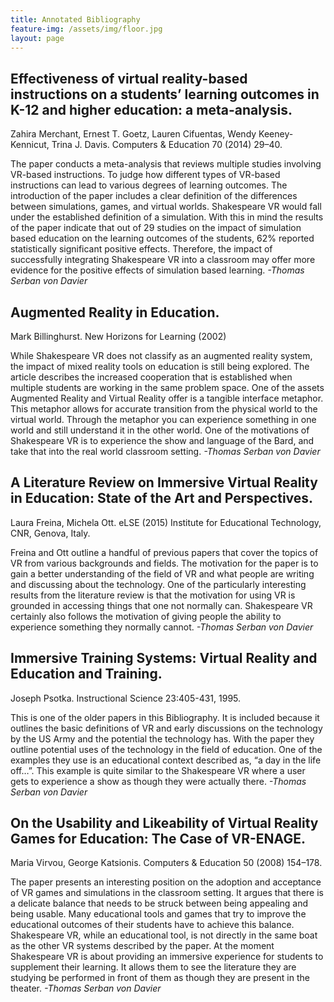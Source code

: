 ```yaml
---
title: Annotated Bibliography
feature-img: /assets/img/floor.jpg
layout: page
---
```

## Effectiveness of virtual reality-based instructions on a students’ learning outcomes in K-12 and higher education: a meta-analysis.

Zahira Merchant, Ernest T. Goetz, Lauren Cifuentas, Wendy Keeney-Kennicut, Trina J. Davis. Computers & Education 70 (2014) 29–40.

The paper conducts a meta-analysis that reviews multiple studies involving VR-based instructions. To judge how different types of VR-based instructions can lead to various degrees of learning outcomes. The introduction of the paper includes a clear definition of the differences between simulations, games, and virtual worlds. Shakespeare VR would fall under the established definition of a simulation. With this in mind the results of the paper indicate that out of 29 studies on the impact of simulation based education on the learning outcomes of the students, 62% reported statistically significant positive effects. Therefore, the impact of successfully integrating Shakespeare VR into a classroom may offer more evidence for the positive effects of simulation based learning. _\-Thomas Serban von Davier_



## Augmented Reality in Education.

Mark Billinghurst. New Horizons for Learning (2002)

While Shakespeare VR does not classify as an augmented reality system, the impact of mixed reality tools on education is still being explored. The article describes the increased cooperation that is established when multiple students are working in the same problem space. One of the assets Augmented Reality and Virtual Reality offer is a tangible interface metaphor. This metaphor allows for accurate transition from the physical world to the virtual world. Through the metaphor you can experience something in one world and still understand it in the other world. One of the motivations of Shakespeare VR is to experience the show and language of the Bard, and take that into the real world classroom setting. _\-Thomas Serban von Davier_

## 

## A Literature Review on Immersive Virtual Reality in Education: State of the Art and Perspectives.

Laura Freina, Michela Ott. eLSE (2015) Institute for Educational Technology, CNR, Genova, Italy.

Freina and Ott outline a handful of previous papers that cover the topics of VR from various backgrounds and fields. The motivation for the paper is to gain a better understanding of the field of VR and what people are writing and discussing about the technology. One of the particularly interesting results from the literature review is that the motivation for using VR is grounded in accessing things that one not normally can. Shakespeare VR certainly also follows the motivation of giving people the ability to experience something they normally cannot. _\-Thomas Serban von Davier_



## Immersive Training Systems: Virtual Reality and Education and Training.

Joseph Psotka. Instructional Science 23:405-431, 1995.

This is one of the older papers in this Bibliography. It is included because it outlines the basic definitions of VR and early discussions on the technology by the US Army and the potential the technology has. With the paper they outline potential uses of the technology in the field of education. One of the examples they use is an educational context described as, “a day in the life off…”. This example is quite similar to the Shakespeare VR where a user gets to experience a show as though they were actually there. _\-Thomas Serban von Davier_



## On the Usability and Likeability of Virtual Reality Games for Education: The Case of VR-ENAGE.

Maria Virvou, George Katsionis. Computers & Education 50 (2008) 154–178.

The paper presents an interesting position on the adoption and acceptance of VR games and simulations in the classroom setting. It argues that there is a delicate balance that needs to be struck between being appealing and being usable. Many educational tools and games that try to improve the educational outcomes of their students have to achieve this balance. Shakespeare VR, while an educational tool, is not directly in the same boat as the other VR systems described by the paper. At the moment Shakespeare VR is about providing an immersive experience for students to supplement their learning. It allows them to see the literature they are studying be performed in front of them as though they are present in the theater. _\-Thomas Serban von Davier_
